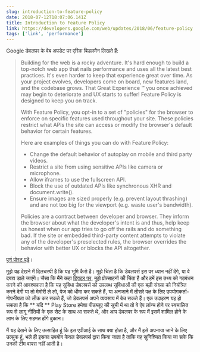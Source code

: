 ```yaml
---
slug: introduction-to-feature-policy
date: 2018-07-12T18:07:06.141Z
title: Introduction to Feature Policy
link: https://developers.google.com/web/updates/2018/06/feature-policy
tags: ['link', 'performance']
---
```

Google डेवलपर के वेब अपडेट पर एरिक बिडलमैन लिखते हैं:

> Building for the web is a rocky adventure. It's hard enough to build a top-notch web app that nails performance and uses all the latest best practices. It's even harder to keep that experience great over time. As your project evolves, developers come on board, new features land, and the codebase grows. That Great Experience &#x2122; you once achieved may begin to deteriorate and UX starts to suffer! Feature Policy is designed to keep you on track.
> 
> With Feature Policy, you opt-in to a set of "policies" for the browser to enforce on specific features used throughout your site. These policies restrict what APIs the site can access or modify the browser's default behavior for certain features.
> 
> Here are examples of things you can do with Feature Policy:
> 
> * Change the default behavior of autoplay on mobile and third party videos.
> * Restrict a site from using sensitive APIs like camera or microphone.
> * Allow iframes to use the fullscreen API.
> * Block the use of outdated APIs like synchronous XHR and document.write().
> * Ensure images are sized properly (e.g. prevent layout thrashing) and are not too big for the viewport (e.g. waste user's bandwidth).
> 
> Policies are a contract between developer and browser. They inform the browser about what the developer's intent is and thus, help keep us honest when our app tries to go off the rails and do something bad. If the site or embedded third-party content attempts to violate any of the developer's preselected rules, the browser overrides the behavior with better UX or blocks the API altogether.


[पूर्ण पोस्ट पढ़ें](https://developers.google.com/web/updates/2018/06/feature-policy)।

मुझे यह देखने में दिलचस्पी है कि यह भूमि कैसे है। मुझे चिंता है कि डेवलपर्स इस पर ध्यान नहीं देंगे, या वे दबाव डाले जाएंगे। जैसा कि मैंने कहा [ट्विटर पर](https://twitter.com/Paul_Kinlan/status/1016445358401040386), मुझे प्रोत्साहनों की चिंता है और हमें इस तथ्य को गठबंधन करने की आवश्यकता है कि यह सुविधा डेवलपर्स को उपलब्ध सुविधाओं की एक बड़ी संख्या को नियंत्रित करने देगी या तो मेमोरी ले लो, पेज को धीमा कर सकते हैं, या अनजाने में तीसरे पक्ष के लिए उपयोगकर्ता-गोपनीयता को लीक कर सकते हैं, जो डेवलपर्स अपने व्यवसाय में बेच सकते हैं। एक उदाहरण यह हो सकता है कि ** यदि ** Play Store हमेशा पीडब्लूए की सूची में था तो वे ऐप लॉन्च होने पर स्वचालित रूप से लागू नीतियों के एक सेट के साथ आ सकते थे, और आप डेवलपर के रूप में इसमें शामिल होने के लाभ के लिए सहमत होंगे दुकान।

मैं यह देखने के लिए उत्साहित हूं कि इस एपीआई के साथ क्या होता है, और मैं इसे अपनाया जाने के लिए उत्सुक हूं, भले ही इसका उपयोग केवल डेवलपर्स द्वारा किया जाता है ताकि यह सुनिश्चित किया जा सके कि उनकी टीम वापस नहीं आती है।
